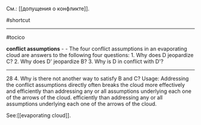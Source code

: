 См.: [[допущения о конфликте]].

#shortcut




<hr/>

#tocico

<b>conflict assumptions</b> -  - The four conflict assumptions in an evaporating cloud are answers to the following four questions: 1.  Why does D jeopardize C? 2.  Why does D' jeopardize B? 3.  Why is D in conflict with D'? 
<hr/>
28 
4.  Why is there not another way to satisfy B and C? 
Usage: Addressing the conflict assumptions directly often breaks the cloud more effectively and efficiently than addressing any or all assumptions underlying each one of the arrows of the cloud. efficiently than addressing any or all assumptions underlying each one of the arrows of the cloud. 



See:[[evaporating cloud]].
